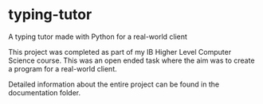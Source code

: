 # typing-tutor
A typing tutor made with Python for a real-world client

This project was completed as part of my IB Higher Level Computer Science course. This was an open ended task where the aim was to create a program for a real-world client. 

Detailed information about the entire project can be found in the documentation folder. 
